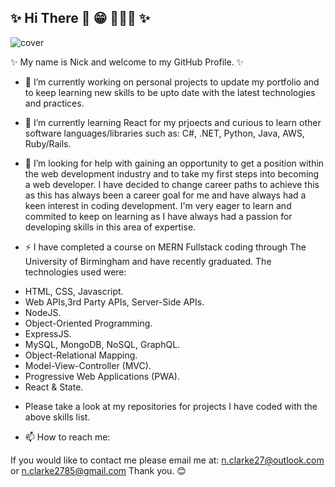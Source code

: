 ## ✨ Hi There 👋 😁 👨🏽‍💻 ✨

![cover](https://user-images.githubusercontent.com/93439579/187668513-4700b669-a690-4188-94ab-3856ee4ac121.png)


✨ My name is Nick and welcome to my GitHub Profile. ✨

- 🔭 I’m currently working on personal projects to update my portfolio and to keep learning new skills to be upto date with the latest technologies and practices. 

- 🌱 I’m currently learning React for my prjoects and curious to learn other software languages/libraries such as: C#, .NET, Python, Java, AWS, Ruby/Rails.

- 🤔 I’m looking for help with gaining an opportunity to get a position within the web development industry and to take my first steps into becoming a web developer. I have decided to change career paths to achieve this as this has always been a career goal for me and have always had a keen interest in coding development. I'm very eager to learn and commited to keep on learning as I have always had a passion for developing skills in this area of expertise. 

- ⚡ I have completed a course on MERN Fullstack coding through The University of Birmingham and have recently graduated. The technologies used were:
* HTML, CSS, Javascript.
* Web APIs,3rd Party APIs, Server-Side APIs.
* NodeJS.
* Object-Oriented Programming.
* ExpressJS.
* MySQL, MongoDB, NoSQL, GraphQL.
* Object-Relational Mapping.
* Model-View-Controller (MVC).
* Progressive Web Applications (PWA).
* React & State.

- Please take a look at my repositories for projects I have coded with the above skills list.

- 📫 How to reach me:

If you would like to contact me please email me at: n.clarke27@outlook.com or n.clarke2785@gmail.com
Thank you. 😊 
